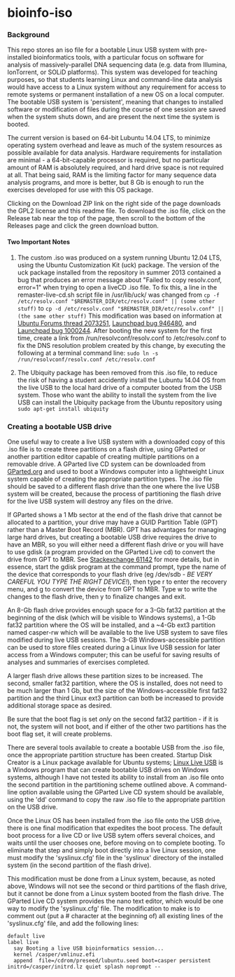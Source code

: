 bioinfo-iso
===========
### Background
This repo stores an iso file for a bootable Linux USB system with pre-installed bioinformatics tools, with a particular focus on software for analysis of massively-parallel DNA sequencing data (e.g. data from Illumina, IonTorrent, or SOLiD platforms). This system was developed for teaching purposes, so that students learning Linux and command-line data analysis would have access to a Linux system without any requirement for access to remote systems or permanent installation of a new OS on a local computer. The bootable USB system is 'persistent', meaning that changes to installed software or modification of files during the course of one session are saved when the system shuts down, and are present the next time the system is booted.

The current version is based on 64-bit Lubuntu 14.04 LTS, to minimize operating system overhead and leave as much of the system resources as possible available for data analysis. Hardware requirements for installation are minimal - a 64-bit-capable processor is required, but no particular amount of RAM is absolutely required, and hard drive space is not required at all. That being said, RAM is the limiting factor for many sequence data analysis programs, and more is better, but 8 Gb is enough to run the exercises developed for use with this OS package.

Clicking on the Download ZIP link on the right side of the page downloads the GPL2 license and this readme file. To download the .iso file, click on the Release tab near the top of the page, then scroll to the bottom of the Releases page and click the green download button.

#### Two Important Notes
  1. The custom .iso was produced on a system running Ubuntu 12.04 LTS, using the Ubuntu Customization Kit (uck) package. The version of the uck package installed from the repository in summer 2013 contained a bug that produces an error message about "Failed to copy resolv.conf, error=1" when trying to open a liveCD .iso file.
To fix this, a line in the remaster-live-cd.sh script file in /usr/lib/uck/ was changed from
    `cp -f /etc/resolv.conf "$REMASTER_DIR/etc/resolv.conf" || (some other stuff)`
to 
    `cp -d /etc/resolv.conf "$REMASTER_DIR/etc/resolv.conf" || (the same other stuff)`  This modification was based on information at [Ubuntu Forums thread 2073251](http://ubuntuforums.org/showthread.php?t=2073251),
[Launchpad bug 946480](https://bugs.launchpad.net/uck/+bug/946480/comments/10), and [Launchpad bug 1000244](https://bugs.launchpad.net/ubuntu/+source/resolvconf/+bug/1000244/comments/82). After booting the new system for the first time, create a link from /run/resolvconf/resolv.conf to /etc/resolv.conf to fix the DNS resolution problem created by this change, by executing the following at a terminal command line:
`sudo ln -s /run/resolvconf/resolv.conf /etc/resolv.conf`

  2. The Ubiquity package has been removed from this .iso file, to reduce the risk of having a student accidently install the Lubuntu 14.04 OS from the live USB to the local hard drive of a computer booted from the USB system. Those who want the ability to install the system from the live USB can install the Ubiquity package from the Ubuntu repository using
    `sudo apt-get install ubiquity`
    
### Creating a bootable USB drive
One useful way to create a live USB system with a downloaded copy of this .iso file is to create three partitions on a flash drive, using GParted or another partition editor capable of creating multiple partitions on a removable drive. A GParted live CD system can be downloaded from [GParted.org](http://gparted.org/livecd.php) and used to boot a Windows computer into a lightweight Linux system capable of creating the appropriate partition types. The .iso file should be saved to a different flash drive than the one where the live USB system will be created, because the process of partitioning the flash drive for the live USB system will destroy any files on the drive.

If GParted shows a 1 Mb sector at the end of the flash drive that cannot be allocated to a partition, your drive may have a GUID Partition Table (GPT) rather than a Master Boot Record (MBR). GPT has advantages for managing large hard drives, but creating a bootable USB drive requires the drive to have an MBR, so you will either need a different flash drive or you will have to use gdisk (a program provided on the GParted Live cd) to convert the drive from GPT to MBR. See [Stackexchange 61142](http://unix.stackexchange.com/questions/61142/remove-gpt-default-back-to-mbr) for more details, but in essence, start the gdisk program at the command prompt, type the name of the device that corresponds to your flash drive (eg /dev/sdb - _BE VERY CAREFUL YOU TYPE THE RIGHT DEVICE!_), then type r to enter the recovery menu, and g to convert the device from GPT to MBR. Type w to write the changes to the flash drive, then y to finalize changes and exit. 

An 8-Gb flash drive provides enough space for a 3-Gb fat32 partition at the beginning of the disk (which will be visible to Windows systems), a 1-Gb fat32 partition where the OS will be installed, and a ~4-Gb ext3 partition named casper-rw which will be available to the live USB system to save files modified during live USB sessions. The 3-GB Windows-accessible partition can be used to store files created during a Linux live USB session for later access from a Windows computer; this can be useful for saving results of analyses and summaries of exercises completed.

A larger flash drive allows these partition sizes to be increased. The second, smaller fat32 partition, where the OS is installed, does not need to be much larger than 1 Gb, but the size of the Windows-accessible first fat32 partition and the third Linux ext3 partition can both be increased to provide additional storage space as desired.

Be sure that the boot flag is set *only* on the second fat32 partition - if it is not, the system will not boot, and if either of the other two partitions has the boot flag set, it will create problems.

There are several tools available to create a bootable USB from the .iso file, once the appropriate partition structure has been created. Startup Disk Creator is a Linux package available for Ubuntu systems; [Linux Live USB](http://www.linuxliveusb.com/) is a Windows program that can create bootable USB drives on Windows systems, although I have not tested its ability to install from an .iso file onto the second partition in the partitioning scheme outlined above. A command-line option available using the GParted Live CD system should be available, using the 'dd' command to copy the raw .iso file to the appropriate partition on the USB drive.

Once the Linux OS has been installed from the .iso file onto the USB drive, there is one final modification that expedites the boot process. The default boot process for a live CD or live USB sytem offers several choices, and waits until the user chooses one, before moving on to complete booting. To eliminate that step and simply boot directly into a live Linux session, one must modify the 'syslinux.cfg' file in the 'syslinux' directory of the installed system (in the second partition of the flash drive). 

This modification must be done from a Linux system, because, as noted above, Windows will not see the second or third partitions of the flash drive, but it cannot be done from a Linux system booted from the flash drive. The GParted Live CD system provides the nano text editor, which would be one way to modify the 'syslinux.cfg' file. The modification to make is to comment out (put a # character at the beginning of) all existing lines of the 'syslinux.cfg' file, and add the following lines:
```
default live
label live
  say Booting a live USB bioinformatics session...
  kernel /casper/vmlinuz.efi  
  append  file=/cdrom/preseed/lubuntu.seed boot=casper persistent initrd=/casper/initrd.lz quiet splash noprompt --


```

